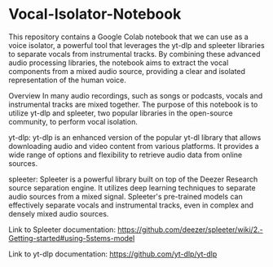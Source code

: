 # Vocal-Isolator-Notebook

This repository contains a Google Colab notebook that we can use as a voice isolator, a powerful tool that leverages the yt-dlp and spleeter libraries to separate vocals from instrumental tracks. By combining these advanced audio processing libraries, the notebook aims to extract the vocal components from a mixed audio source, providing a clear and isolated representation of the human voice.

Overview
In many audio recordings, such as songs or podcasts, vocals and instrumental tracks are mixed together. The purpose of this notebook is to utilize yt-dlp and spleeter, two popular libraries in the open-source community, to perform vocal isolation.

yt-dlp:
yt-dlp is an enhanced version of the popular yt-dl library that allows downloading audio and video content from various platforms. It provides a wide range of options and flexibility to retrieve audio data from online sources.

spleeter:
Spleeter is a powerful library built on top of the Deezer Research source separation engine. It utilizes deep learning techniques to separate audio sources from a mixed signal. Spleeter's pre-trained models can effectively separate vocals and instrumental tracks, even in complex and densely mixed audio sources.


Link to Spleeter documentation: https://github.com/deezer/spleeter/wiki/2.-Getting-started#using-5stems-model

Link to yt-dlp documentation: https://github.com/yt-dlp/yt-dlp

